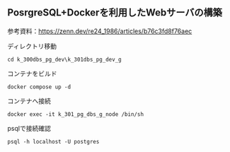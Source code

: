 ## PosrgreSQL+Dockerを利用したWebサーバの構築

参考資料：https://zenn.dev/re24_1986/articles/b76c3fd8f76aec


ディレクトリ移動
```
cd k_300dbs_pg_dev\k_301dbs_pg_dev_g
```
コンテナをビルド
```
docker compose up -d
```
コンテナへ接続
```
docker exec -it k_301_pg_dbs_g_node /bin/sh
```
psqlで接続確認
```
psql -h localhost -U postgres
```

